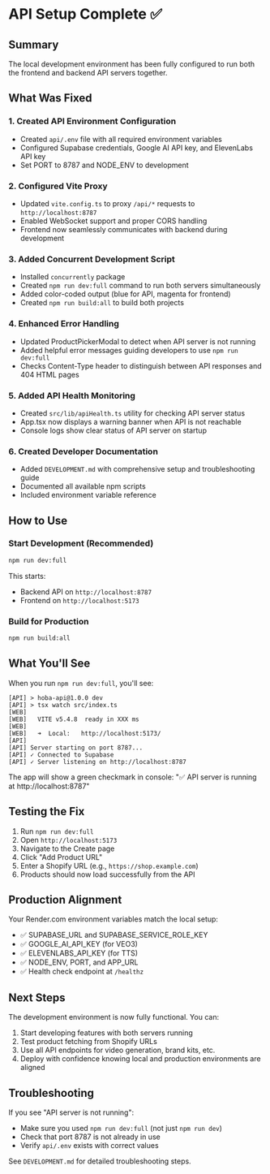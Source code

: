 # API Setup Complete ✅

## Summary

The local development environment has been fully configured to run both the frontend and backend API servers together.

## What Was Fixed

### 1. Created API Environment Configuration
- Created `api/.env` file with all required environment variables
- Configured Supabase credentials, Google AI API key, and ElevenLabs API key
- Set PORT to 8787 and NODE_ENV to development

### 2. Configured Vite Proxy
- Updated `vite.config.ts` to proxy `/api/*` requests to `http://localhost:8787`
- Enabled WebSocket support and proper CORS handling
- Frontend now seamlessly communicates with backend during development

### 3. Added Concurrent Development Script
- Installed `concurrently` package
- Created `npm run dev:full` command to run both servers simultaneously
- Added color-coded output (blue for API, magenta for frontend)
- Created `npm run build:all` to build both projects

### 4. Enhanced Error Handling
- Updated ProductPickerModal to detect when API server is not running
- Added helpful error messages guiding developers to use `npm run dev:full`
- Checks Content-Type header to distinguish between API responses and 404 HTML pages

### 5. Added API Health Monitoring
- Created `src/lib/apiHealth.ts` utility for checking API server status
- App.tsx now displays a warning banner when API is not reachable
- Console logs show clear status of API server on startup

### 6. Created Developer Documentation
- Added `DEVELOPMENT.md` with comprehensive setup and troubleshooting guide
- Documented all available npm scripts
- Included environment variable reference

## How to Use

### Start Development (Recommended)
```bash
npm run dev:full
```

This starts:
- Backend API on `http://localhost:8787`
- Frontend on `http://localhost:5173`

### Build for Production
```bash
npm run build:all
```

## What You'll See

When you run `npm run dev:full`, you'll see:

```
[API] > hoba-api@1.0.0 dev
[API] > tsx watch src/index.ts
[WEB]
[WEB]   VITE v5.4.8  ready in XXX ms
[WEB]
[WEB]   ➜  Local:   http://localhost:5173/
[API]
[API] Server starting on port 8787...
[API] ✓ Connected to Supabase
[API] ✓ Server listening on http://localhost:8787
```

The app will show a green checkmark in console: "✅ API server is running at http://localhost:8787"

## Testing the Fix

1. Run `npm run dev:full`
2. Open `http://localhost:5173`
3. Navigate to the Create page
4. Click "Add Product URL"
5. Enter a Shopify URL (e.g., `https://shop.example.com`)
6. Products should now load successfully from the API

## Production Alignment

Your Render.com environment variables match the local setup:
- ✅ SUPABASE_URL and SUPABASE_SERVICE_ROLE_KEY
- ✅ GOOGLE_AI_API_KEY (for VEO3)
- ✅ ELEVENLABS_API_KEY (for TTS)
- ✅ NODE_ENV, PORT, and APP_URL
- ✅ Health check endpoint at `/healthz`

## Next Steps

The development environment is now fully functional. You can:

1. Start developing features with both servers running
2. Test product fetching from Shopify URLs
3. Use all API endpoints for video generation, brand kits, etc.
4. Deploy with confidence knowing local and production environments are aligned

## Troubleshooting

If you see "API server is not running":
- Make sure you used `npm run dev:full` (not just `npm run dev`)
- Check that port 8787 is not already in use
- Verify `api/.env` exists with correct values

See `DEVELOPMENT.md` for detailed troubleshooting steps.
